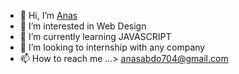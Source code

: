 - 👋 Hi, I’m <a href="https://app.flowcv.com/resume-feedback/45DZ1HoJBcfg90VWikYym">Anas</a>
- 👀 I’m interested in Web Design 
- 🌱 I’m currently learning JAVASCRIPT 
- 💞️ I’m looking to internship with any company
- 📫 How to reach me ...> anasabdo704@gmail.com

<!---
oniseg/oniseg is a ✨ special ✨ repository because its `README.md` (this file) appears on your GitHub profile.
You can click the Preview link to take a look at your changes.
--->
